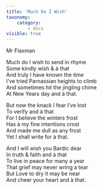 ```yaml
---
title: 'Much Do I Wish'
taxonomy:
    category:
        - docs
visible: true
---
```


<div class="author"><span data-tippy="Miss Flaxman" class="green">Mr Flaxman</span></div>

Much do I wish to send in rhyme  
Some kindly wish & à that  
And truly I have known the time  
I’ve tried Parnassian heights to climb  
And sometimes hit the jingling chime  
At New Years day and à that.  
  
But now the knack I fear I’ve lost  
To verify and à that  
For I believe the winters frost  
Has à my fine intentions crost  
And made me dull as any frost  
Yet I shall write for à that.  
  
And I will wish you Bardic dear  
In truth & faith and à that  
To live in peace for many a year  
That grief may never wring a tear  
But Love to dry it may be near  
And cheer your heart and à that.
